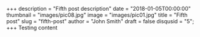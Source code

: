 +++
description = "Fifth post description"
date = "2018-01-05T00:00:00"
thumbnail = "images/pic08.jpg"
image = "images/pic01.jpg"
title = "Fifth post"
slug = "fifth-post"
author = "John Smith"
draft = false
disqusid = "5";
+++
Testing content